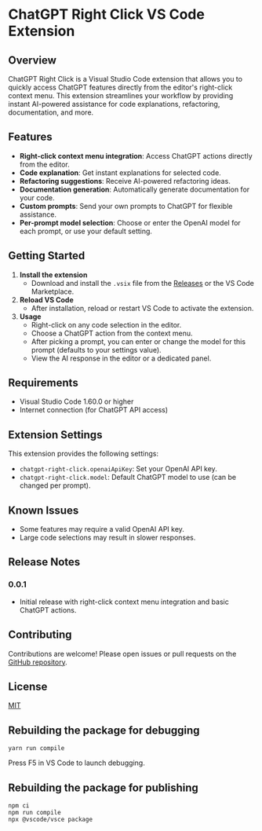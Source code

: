 # ChatGPT Right Click VS Code Extension

## Overview
ChatGPT Right Click is a Visual Studio Code extension that allows you to quickly access ChatGPT features directly from the editor's right-click context menu. This extension streamlines your workflow by providing instant AI-powered assistance for code explanations, refactoring, documentation, and more.

## Features
- **Right-click context menu integration**: Access ChatGPT actions directly from the editor.
- **Code explanation**: Get instant explanations for selected code.
- **Refactoring suggestions**: Receive AI-powered refactoring ideas.
- **Documentation generation**: Automatically generate documentation for your code.
- **Custom prompts**: Send your own prompts to ChatGPT for flexible assistance.
- **Per-prompt model selection**: Choose or enter the OpenAI model for each prompt, or use your default setting.

## Getting Started
1. **Install the extension**
   - Download and install the `.vsix` file from the [Releases](#) or the VS Code Marketplace.
2. **Reload VS Code**
   - After installation, reload or restart VS Code to activate the extension.
3. **Usage**
   - Right-click on any code selection in the editor.
   - Choose a ChatGPT action from the context menu.
   - After picking a prompt, you can enter or change the model for this prompt (defaults to your settings value).
   - View the AI response in the editor or a dedicated panel.

## Requirements
- Visual Studio Code 1.60.0 or higher
- Internet connection (for ChatGPT API access)

## Extension Settings
This extension provides the following settings:
- `chatgpt-right-click.openaiApiKey`: Set your OpenAI API key.
- `chatgpt-right-click.model`: Default ChatGPT model to use (can be changed per prompt).

## Known Issues
- Some features may require a valid OpenAI API key.
- Large code selections may result in slower responses.

## Release Notes
### 0.0.1
- Initial release with right-click context menu integration and basic ChatGPT actions.

## Contributing

Contributions are welcome! Please open issues or pull requests on the [GitHub repository](https://github.com/MichalHudecek/chatgpt-right-click).


## License
[MIT](https://github.com/MichalHudecek/chatgpt-right-click/blob/main/LICENSE)

## Rebuilding the package for debugging
`yarn run compile`

Press F5 in VS Code to launch debugging.

## Rebuilding the package for publishing

```
npm ci
npm run compile
npx @vscode/vsce package
```